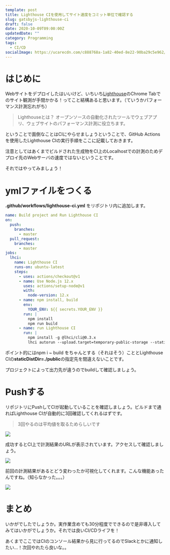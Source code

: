 ```yaml
---
template: post
title: Lighthouse CIを使用してサイト速度をコミット単位で確認する
slug: gatsbyjs-lighthouse-ci
draft: false
date: 2020-10-09T09:00:00Z
updatedDate: ""
category: Programming
tags:
  - CI/CD
socialImage: https://ucarecdn.com/c888768a-1a82-40ed-8e22-90ba29c5e962/
---
```


# はじめに

Webサイトをデプロイしたはいいけど、いちいち[Lighthouse](https://chrome.google.com/webstore/detail/lighthouse/blipmdconlkpinefehnmjammfjpmpbjk?hl=ja)のChrome Tabでのサイト観測が手間かかる！ってこと結構あると思います。（ていうかパフォーマンス計測忘れがち）

> Lighthouseとは？
> オープンソースの自動化されたツールでウェブアプリ、ウェブサイトのパフォーマンス計測に役立ちます。

ということで面倒なことはCIにやらせましょうということで、GitHub Actions を使用したLighthouse CIの実行手順をここに記載しておきます。

注意としてはあくまでビルドされた生成物をCI上のLocalhostでの計測のためデプロイ先のWebサーバの速度ではないということです。

それではやってみましょう！

# ymlファイルをつくる

**.github/workflows/lighthouse-ci.yml** をリポジトリ内に追加します。

```yml
name: Build project and Run Lighthouse CI
on:
  push:
    branches:
      - master
  pull_request:
    branches:
      - master
jobs:
  lhci:
    name: Lighthouse CI
    runs-on: ubuntu-latest
    steps:
      - uses: actions/checkout@v1
      - name: Use Node.js 12.x
        uses: actions/setup-node@v1
        with:
          node-version: 12.x
      - name: npm install, build
        env:
          YOUR_ENV: ${{ secrets.YOUR_ENV }}
        run: |
          npm install
          npm run build
      - name: run Lighthouse CI
        run: |
          npm install -g @lhci/cli@0.3.x
          lhci autorun --upload.target=temporary-public-storage --staticDistDir=./public || echo "LHCI failed!"
```

ポイント的にはnpm i ~ build をちゃんとする（それはそう）こととLighthouse CIの**staticDistDir=./public**の指定先を間違えないことです。

プロジェクトによって出力先が違うのでbuildして確認しましょう。

# Pushする

リポジトリにPushしてCIが起動していることを確認しましょう。ビルドまで通ればLighthouse CIが自動的に3回確認してくれるはずです。

> 3回やるのは平均値を取るためらしいです

![](https://img.esa.io/uploads/production/attachments/15569/2020/10/09/84487/ccef0bd9-85ac-4a6b-aac7-fd0839093bc2.png)

成功するとCI上で計測結果のURLが表示されています。アクセスして確認しましょう。

![](https://img.esa.io/uploads/production/attachments/15569/2020/10/09/84487/e61df45a-1acc-492b-b478-5636704700e5.png)

前回の計測結果があるとどう変わったか可視化してくれます。こんな機能あったんですね。（知らなかった。。。）

![](https://img.esa.io/uploads/production/attachments/15569/2020/10/09/84487/ab73c1b6-a1bd-450b-afd4-29cf3363a41b.png) 

# まとめ

いかがでしたでしょうか。実作業含めても30分程度でできるので是非導入してみてはいかがでしょうか。それでは良いCI/CDライフを！

あくまでここではCIのコンソール結果から見に行ってるのでSlackとかに通知したい...！次回やれたら良いな。。

